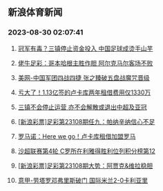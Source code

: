 ## 新浪体育新闻 
### 2023-08-30 02:07:41

1. [冠军有毒？三镇停止资金投入 中国足球成烫手山芋](https://sports.sina.com.cn/china/2023-08-29/doc-imzivpkp8537974.shtml)

2. [佬牛足彩：哥本哈根主胜作胆 阿尔克马尔客场不败](https://sports.sina.com.cn/l/2023-08-29/doc-imzivpkp8535526.shtml)

3. [美网-中国军团四战四捷 张之臻破五盘战魔咒晋级](https://sports.sina.com.cn/tennis/china/2023-08-29/doc-imziviaq1828815.shtml)

4. [亏大了！1.13亿签的卢卡库两年租借费用仅1330万](https://sports.sina.com.cn/g/pl/2023-08-29/doc-imzivpkh4012001.shtml)

5. [三镇不会停止运营 亦不会解散或退出中超及亚冠](https://sports.sina.com.cn/china/2023-08-29/doc-imzivpkp8542884.shtml)

6. [[新浪彩票]足彩第23108期任九：帕纳辛纳信心不足](https://sports.sina.com.cn/l/2023-08-29/doc-imziviaq1843078.shtml)

7. [罗马诺：Here we go！卢卡库租借加盟罗马](https://sports.sina.com.cn/g/pl/2023-08-29/doc-imziviam9440171.shtml)

8. [沙超联赛第4轮 C罗所在利雅得胜利位列积分榜第12](https://sports.sina.com.cn/global/others/2023-08-29/doc-imzivpki9336635.shtml)

9. [[新浪彩票]足彩第23108期大势：阿贾克&维拉稳胆](https://sports.sina.com.cn/l/2023-08-29/doc-imziviak4116933.shtml)

10. [意甲-劳塔罗邓弗里斯破门 国际米兰2-0卡利亚里](https://sports.sina.com.cn/g/seriea/2023-08-29/doc-imziviak4117090.shtml)

